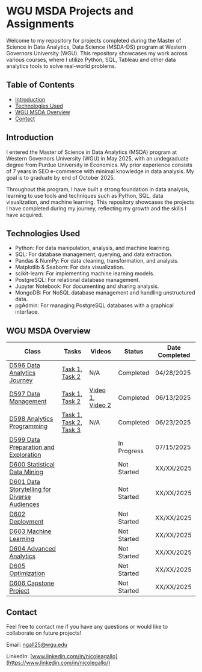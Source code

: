 # WGU MSDA Projects and Assignments

Welcome to my repository for projects completed during the Master of Science in Data Analytics, Data Science (MSDA-DS) program at Western Governors University (WGU). This repository showcases my work across various courses, where I utilize Python, SQL, Tableau and other data analytics tools to solve real-world problems.

## Table of Contents

- [Introduction](#introduction)
- [Technologies Used](#technologies-used)
- [WGU MSDA Overview](#wgu-msda-overview)
- [Contact](#contact)

## Introduction

I entered the Master of Science in Data Analytics (MSDA) program at Western Governors University (WGU) in May 2025, with an undegraduate degree from Purdue University in Economics. My prior experience consists of 7 years in SEO e-commerce with minimal knowledge in data analysis. My goal is to graduate by end of October 2025.

Throughout this program, I have built a strong foundation in data analysis, learning to use tools and techniques such as Python, SQL, data visualization, and machine learning. This repository showcases the projects I have completed during my journey, reflecting my growth and the skills I have acquired.

## Technologies Used

- Python: For data manipulation, analysis, and machine learning.
- SQL: For database management, querying, and data extraction.
- Pandas & NumPy: For data cleaning, transformation, and analysis.
- Matplotlib & Seaborn: For data visualization.
- scikit-learn: For implementing machine learning models.
- PostgreSQL: For relational database management.
- Jupyter Notebook: For documenting and sharing analysis.
- MongoDB: For NoSQL database management and handling unstructured data.
- pgAdmin: For managing PostgreSQL databases with a graphical interface.


## WGU MSDA Overview

| Class                                           | Tasks                     | Videos                    | Status      | Date Completed |
|-------------------------------------------------|---------------------------|---------------------------|-------------|----------------|
| [D596 Data Analytics Journey](D596%20-%20Data%20Analytics%20Journey/README.md)                          | [Task 1](D596%20-%20Data%20Analytics%20Journey/D596_Task1), [Task 2](D596%20-%20Data%20Analytics%20Journey/D596_Task2)    | N/A                        | Completed   | 04/28/2025       |
| [D597 Data Management](D597%20-%20Data%20Management/README.md)                                 | [Task 1](D597%20-%20Data%20Management/D597_Task1), [Task 2](D597%20-%20Data%20Management/D597_Task2)            | [Video 1](https://wgu.hosted.panopto.com/Panopto/Pages/Viewer.aspx?id=3bbaee3a-35a0-4df7-a9b4-b2f601285033), [Video 2](https://wgu.hosted.panopto.com/Panopto/Pages/Viewer.aspx?id=6c59dfcd-23ed-442c-8b53-b2f9011b9b1e)          | Completed   | 06/13/2025     |
| [D598 Analytics Programming](D598%20-%20Analytics%20Programming/README.md)                           | [Task 1](D598%20-%20Analytics%20Programming/D598_Task1), [Task 2](D598%20-%20Analytics%20Programming/D598_Task2), [Task 3](D598%20-%20Analytics%20Programming/D598_Task3)    | N/A                        | Completed   | 06/23/2025      |
| [D599 Data Preparation and Exploration](Data%20Preparation%20and%20Exploration/README.md)                |     |  | In Progress | 07/15/2025     |
| [D600 Statistical Data Mining](Statistical%20Data%20Mining/README.md)                         |                           |                           | Not Started | XX/XX/2025     |
| [D601 Data Storytelling for Diverse Audiences](Data%20Storytelling%20for%20Diverse%20Audiences/README.md)         |                           |                           | Not Started | XX/XX/2025     |
| [D602 Deployment](Deployment/README.md)                                      |                           |                           | Not Started | XX/XX/2025     |
| [D603 Machine Learning](Machine%20Learning/README.md)                              |                           |                           | Not Started | XX/XX/2025     |
| [D604 Advanced Analytics](Advanced%20Analytics/README.md)                              |                           |                           | Not Started | XX/XX/2025     |
| [D605 Optimization](Optimization/README.md)                                    |                           |                           | Not Started | XX/XX/2025     |  
| [D606 Capstone Project](Capstone%20Project/README.md)                                |                           |                           | Not Started | XX/XX/2025     |


## Contact 

Feel free to contact me if you have any questions or would like to collaborate on future projects! 

Email: ngall25@wgu.edu

LinkedIn: [www.linkedin.com/in/nicoleagallo](https://www.linkedin.com/in/nicolegallo/)
